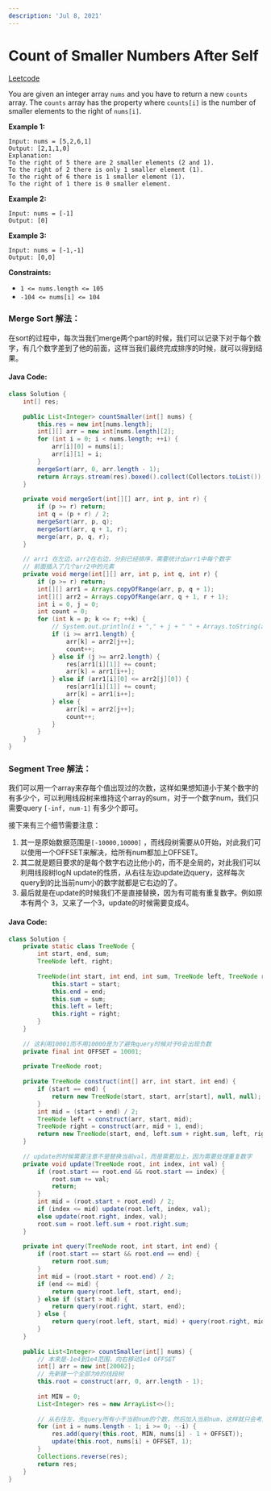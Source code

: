 ```yaml
---
description: 'Jul 8, 2021'
---
```


# Count of Smaller Numbers After Self

[Leetcode](https://leetcode.com/problems/count-of-smaller-numbers-after-self/)

You are given an integer array `nums` and you have to return a new `counts` array. The `counts` array has the property where `counts[i]` is the number of smaller elements to the right of `nums[i]`.

**Example 1:**

```text
Input: nums = [5,2,6,1]
Output: [2,1,1,0]
Explanation:
To the right of 5 there are 2 smaller elements (2 and 1).
To the right of 2 there is only 1 smaller element (1).
To the right of 6 there is 1 smaller element (1).
To the right of 1 there is 0 smaller element.
```

**Example 2:**

```text
Input: nums = [-1]
Output: [0]
```

**Example 3:**

```text
Input: nums = [-1,-1]
Output: [0,0]
```

**Constraints:**

* `1 <= nums.length <= 105`
* `-104 <= nums[i] <= 104`

### Merge Sort 解法：

在sort的过程中，每次当我们merge两个part的时候，我们可以记录下对于每个数字，有几个数字差到了他的前面，这样当我们最终完成排序的时候，就可以得到结果。

#### Java Code:

```java
class Solution {
    int[] res;
    
    public List<Integer> countSmaller(int[] nums) {
        this.res = new int[nums.length];
        int[][] arr = new int[nums.length][2];
        for (int i = 0; i < nums.length; ++i) {
            arr[i][0] = nums[i];
            arr[i][1] = i;
        }
        mergeSort(arr, 0, arr.length - 1);
        return Arrays.stream(res).boxed().collect(Collectors.toList());
    }
    
    private void mergeSort(int[][] arr, int p, int r) {
        if (p >= r) return;
        int q = (p + r) / 2;
        mergeSort(arr, p, q);
        mergeSort(arr, q + 1, r);
        merge(arr, p, q, r);
    }
    
    // arr1 在左边，arr2在右边，分别已经排序，需要统计出arr1中每个数字
    // 前面插入了几个arr2中的元素
    private void merge(int[][] arr, int p, int q, int r) {
        if (p >= r) return;
        int[][] arr1 = Arrays.copyOfRange(arr, p, q + 1);
        int[][] arr2 = Arrays.copyOfRange(arr, q + 1, r + 1);
        int i = 0, j = 0;
        int count = 0;
        for (int k = p; k <= r; ++k) {
            // System.out.println(i + "," + j + " " + Arrays.toString(arr1));
            if (i >= arr1.length) {
                arr[k] = arr2[j++];
                count++;
            } else if (j >= arr2.length) {
                res[arr1[i][1]] += count;
                arr[k] = arr1[i++];
            } else if (arr1[i][0] <= arr2[j][0]) {
                res[arr1[i][1]] += count;
                arr[k] = arr1[i++];
            } else {
                arr[k] = arr2[j++];
                count++;
            }
        }
    }
}
```

### Segment Tree 解法：

我们可以用一个array来存每个值出现过的次数，这样如果想知道小于某个数字的有多少个，可以利用线段树来维持这个array的sum，对于一个数字num，我们只需要query `[-inf, num-1]` 有多少个即可。

接下来有三个细节需要注意：

1. 其一是原始数据范围是`[-10000,10000]` ，而线段树需要从0开始，对此我们可以使用一个OFFSET来解决，给所有num都加上OFFSET。
2. 其二就是题目要求的是每个数字右边比他小的，而不是全局的，对此我们可以利用线段树logN update的性质，从右往左边update边query，这样每次query到的比当前num小的数字就都是它右边的了。
3. 最后就是在update的时候我们不是直接替换，因为有可能有重复数字。例如原本有两个 3，又来了一个3，update的时候需要变成4。

#### Java Code:

```java
class Solution {
    private static class TreeNode {
        int start, end, sum;
        TreeNode left, right;
        
        TreeNode(int start, int end, int sum, TreeNode left, TreeNode right) {
            this.start = start;
            this.end = end;
            this.sum = sum;
            this.left = left;
            this.right = right;
        }
    }
    
    // 这利用10001而不用10000是为了避免query时候对于0会出现负数
    private final int OFFSET = 10001;
    
    private TreeNode root;
    
    private TreeNode construct(int[] arr, int start, int end) {
        if (start == end) {
            return new TreeNode(start, start, arr[start], null, null);
        }
        int mid = (start + end) / 2;
        TreeNode left = construct(arr, start, mid);
        TreeNode right = construct(arr, mid + 1, end);
        return new TreeNode(start, end, left.sum + right.sum, left, right);
    }
    
    // update的时候需要注意不是替换当前val，而是需要加上，因为需要处理重复数字
    private void update(TreeNode root, int index, int val) {
        if (root.start == root.end && root.start == index) {
            root.sum += val;
            return;
        }
        int mid = (root.start + root.end) / 2;
        if (index <= mid) update(root.left, index, val);
        else update(root.right, index, val);
        root.sum = root.left.sum + root.right.sum;
    }
    
    private int query(TreeNode root, int start, int end) {
        if (root.start == start && root.end == end) {
            return root.sum;
        }
        int mid = (root.start + root.end) / 2;
        if (end <= mid) {
            return query(root.left, start, end); 
        } else if (start > mid) {
            return query(root.right, start, end);
        } else {
            return query(root.left, start, mid) + query(root.right, mid + 1, end);
        }
    }
    
    public List<Integer> countSmaller(int[] nums) {
        // 本来是-1e4到1e4范围，向右移动1e4 OFFSET
        int[] arr = new int[20002];
        // 先新建一个全部为0的线段树
        this.root = construct(arr, 0, arr.length - 1);
        
        int MIN = 0;
        List<Integer> res = new ArrayList<>();
        
        // 从右往左，先query所有小于当前num的个数，然后加入当前num，这样就只会考虑到num右边的数字
        for (int i = nums.length - 1; i >= 0; --i) {
            res.add(query(this.root, MIN, nums[i] - 1 + OFFSET));
            update(this.root, nums[i] + OFFSET, 1);
        }
        Collections.reverse(res);
        return res;
    }
}
```

